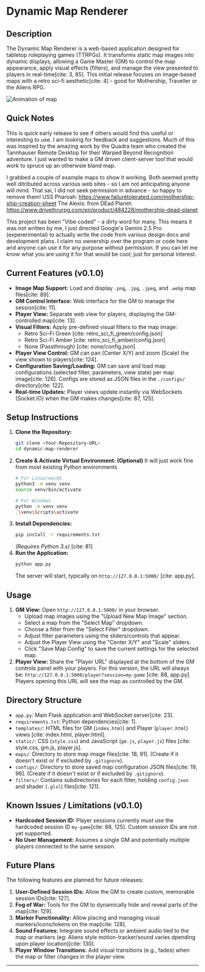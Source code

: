 # Dynamic Map Renderer

## Description

The Dynamic Map Renderer is a web-based application designed for tabletop roleplaying games (TTRPGs). It transforms static map images into dynamic displays, allowing a Game Master (GM) to control the map appearance, apply visual effects (filters), and manage the view presented to players in real-time[cite: 3, 85]. This initial release focuses on image-based maps with a retro sci-fi aesthetic[cite: 4] - good for Mothership, Traveller or the Aliens RPG.

![Animation of map](./MapRendererDemo.gif)

## Quick Notes
This is quick early release to see if others would find this useful or interesting to use. I am looking for feedback and suggestions. Much of this was inspired by the amazing work by the Quadra team who created the Tannhauser Remote Desktop for their Warped Beyond Recognition adventure. I just wanted to make a GM driven client-server tool that would work to spruce up an otherwsie bland map. 

I grabbed a couple of example maps to show it working. Both seemed pretty well ditributed across various web sites - so I am not anticipating anyone will mind. That sai, I did not seek permission in advance - so happy to remove them!
USS Pharoah: https://www.failuretolerated.com/mothership-ship-creation-sheet
The Alexis: from DEad Planet: https://www.drivethrurpg.com/en/product/484228/mothership-dead-planet

This project has been "Vibe coded" - a dirty word for many. This means it was not written by me, I just directed Google's Gemini 2.5 Pro (expererimental) to actually write the code from various design docs and development plans. I claim no ownership over the program or code here and anyone can use it for any purpose without permission. If you can let me know what you are using it for that would be cool; just for personal interest.

## Current Features (v0.1.0)

* **Image Map Support:** Load and display `.png`, `.jpg`, `.jpeg`, and `.webp` map files[cite: 89].
* **GM Control Interface:** Web interface for the GM to manage the session[cite: 11].
* **Player View:** Separate web view for players, displaying the GM-controlled map[cite: 13].
* **Visual Filters:** Apply pre-defined visual filters to the map image:
    * Retro Sci-Fi Green [cite: retro_sci_fi_green/config.json]
    * Retro Sci-Fi Amber [cite: retro_sci_fi_amber/config.json]
    * None (Passthrough) [cite: none/config.json]
* **Player View Control:** GM can pan (Center X/Y) and zoom (Scale) the view shown to players[cite: 124].
* **Configuration Saving/Loading:** GM can save and load map configurations (selected filter, parameters, view state) per map image[cite: 126]. Configs are stored as JSON files in the `./configs/` directory[cite: 122].
* **Real-time Updates:** Player views update instantly via WebSockets (Socket.IO) when the GM makes changes[cite: 87, 125].

## Setup Instructions

1.  **Clone the Repository:**
    ```bash
    git clone <Your-Repository-URL>
    cd dynamic-map-renderer
    ```
2.  **Create & Activate Virtual Environment: (Optional)**
    It will just work fine from most existing Python environments
    ```bash
    # For Linux/macOS
    python3 -m venv venv
    source venv/bin/activate

    # For Windows
    python -m venv venv
    .\venv\Scripts\activate
    ```
3.  **Install Dependencies:**
    ```bash
    pip install -r requirements.txt
    ```
    *(Requires Python 3.x)* [cite: 81]
4.  **Run the Application:**
    ```bash
    python app.py
    ```
    The server will start, typically on `http://127.0.0.1:5000/` [cite: app.py].

## Usage

1.  **GM View:** Open `http://127.0.0.1:5000/` in your browser.
    * Upload map images using the "Upload New Map Image" section.
    * Select a map from the "Select Map" dropdown.
    * Choose a filter from the "Select Filter" dropdown.
    * Adjust filter parameters using the sliders/controls that appear.
    * Adjust the Player View using the "Center X/Y" and "Scale" sliders.
    * Click "Save Map Config" to save the current settings for the selected map.
2.  **Player View:** Share the "Player URL" displayed at the bottom of the GM controls panel with your players. For this version, the URL will always be:
    `http://127.0.0.1:5000/player?session=my-game` [cite: 88, app.py]
    Players opening this URL will see the map as controlled by the GM.

## Directory Structure

* `app.py`: Main Flask application and WebSocket server[cite: 23].
* `requirements.txt`: Python dependencies[cite: 1].
* `templates/`: HTML files for GM (`index.html`) and Player (`player.html`) views [cite: index.html, player.html].
* `static/`: CSS (`style.css`) and JavaScript (`gm.js`, `player.js`) files [cite: style.css, gm.js, player.js].
* `maps/`: Directory to store map image files[cite: 18, 91]. (Create if it doesn't exist or if excluded by `.gitignore`).
* `configs/`: Directory to store saved map configuration JSON files[cite: 19, 96]. (Create if it doesn't exist or if excluded by `.gitignore`).
* `filters/`: Contains subdirectories for each filter, holding `config.json` and shader (`.glsl`) files[cite: 121].

## Known Issues / Limitations (v0.1.0)

* **Hardcoded Session ID:** Player sessions currently *must* use the hardcoded session ID `my-game`[cite: 88, 125]. Custom session IDs are not yet supported.
* **No User Management:** Assumes a single GM and potentially multiple players connected to the same session.

## Future Plans

The following features are planned for future releases:

1.  **User-Defined Session IDs:** Allow the GM to create custom, memorable session IDs[cite: 127].
2.  **Fog of War:** Tools for the GM to dynamically hide and reveal parts of the map[cite: 129].
3.  **Marker Functionality:** Allow placing and managing visual markers/icons/tokens on the map[cite: 128].
4.  **Sound Features:** Integrate sound effects or ambient audio tied to the map or markers (eg: Aliens style motion-tracker/sound varies dpending upon player location)[cite: 130].
5.  **Player Window Transitions:** Add visual transitions (e.g., fades) when the map or filter changes in the player view.

---